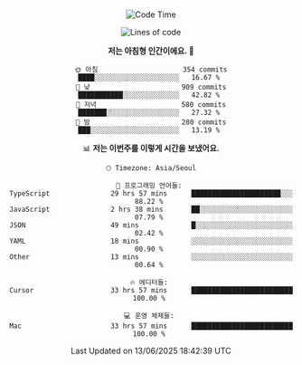 <div align="center">

<br />

 <!--START_SECTION:waka-->
![Code Time](http://img.shields.io/badge/Code%20Time-4%2C741%20hrs%2038%20mins-blue)

![Lines of code](https://img.shields.io/badge/%EC%A0%80%EB%8A%94%20%EC%97%AC%ED%83%9C%EA%B9%8C%EC%A7%80%20-1.9%20million%20%EC%A4%84%EC%9D%98%20%EC%BD%94%EB%93%9C%EB%A5%BC%20%EC%9E%91%EC%84%B1%ED%96%88%EC%96%B4%EC%9A%94.-blue)

**저는 아침형 인간이에요. 🐤** 

```text
🌞 아침                     354 commits         ████░░░░░░░░░░░░░░░░░░░░░   16.67 % 
🌆 낮　                     909 commits         ███████████░░░░░░░░░░░░░░   42.82 % 
🌃 저녁                     580 commits         ███████░░░░░░░░░░░░░░░░░░   27.32 % 
🌙 밤　                     280 commits         ███░░░░░░░░░░░░░░░░░░░░░░   13.19 % 
```


📊 **저는 이번주를 이렇게 시간을 보냈어요.** 

```text
🕑︎ Timezone: Asia/Seoul

💬 프로그래밍 언어들: 
TypeScript               29 hrs 57 mins      ██████████████████████░░░   88.22 % 
JavaScript               2 hrs 38 mins       ██░░░░░░░░░░░░░░░░░░░░░░░   07.79 % 
JSON                     49 mins             █░░░░░░░░░░░░░░░░░░░░░░░░   02.42 % 
YAML                     18 mins             ░░░░░░░░░░░░░░░░░░░░░░░░░   00.90 % 
Other                    13 mins             ░░░░░░░░░░░░░░░░░░░░░░░░░   00.64 % 

🔥 에디터들: 
Cursor                   33 hrs 57 mins      █████████████████████████   100.00 % 

💻 운영 체제들: 
Mac                      33 hrs 57 mins      █████████████████████████   100.00 % 
```


 Last Updated on 13/06/2025 18:42:39 UTC
<!--END_SECTION:waka-->

</div>
